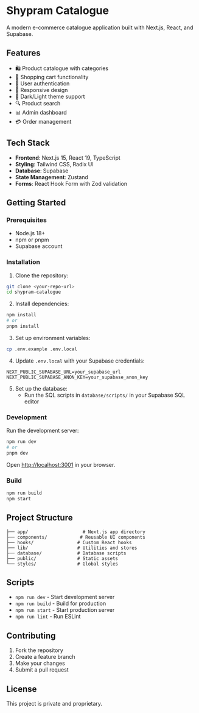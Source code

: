 # Shypram Catalogue

A modern e-commerce catalogue application built with Next.js, React, and Supabase.

## Features

- 🛍️ Product catalogue with categories
- 🛒 Shopping cart functionality
- 👤 User authentication
- 📱 Responsive design
- 🌙 Dark/Light theme support
- 🔍 Product search
- 📊 Admin dashboard
- 💳 Order management

## Tech Stack

- **Frontend**: Next.js 15, React 19, TypeScript
- **Styling**: Tailwind CSS, Radix UI
- **Database**: Supabase
- **State Management**: Zustand
- **Forms**: React Hook Form with Zod validation

## Getting Started

### Prerequisites

- Node.js 18+ 
- npm or pnpm
- Supabase account

### Installation

1. Clone the repository:
```bash
git clone <your-repo-url>
cd shypram-catalogue
```

2. Install dependencies:
```bash
npm install
# or
pnpm install
```

3. Set up environment variables:
```bash
cp .env.example .env.local
```

4. Update `.env.local` with your Supabase credentials:
```env
NEXT_PUBLIC_SUPABASE_URL=your_supabase_url
NEXT_PUBLIC_SUPABASE_ANON_KEY=your_supabase_anon_key
```

5. Set up the database:
   - Run the SQL scripts in `database/scripts/` in your Supabase SQL editor

### Development

Run the development server:

```bash
npm run dev
# or
pnpm dev
```

Open [http://localhost:3001](http://localhost:3001) in your browser.

### Build

```bash
npm run build
npm start
```

## Project Structure

```
├── app/                    # Next.js app directory
├── components/            # Reusable UI components
├── hooks/                # Custom React hooks
├── lib/                  # Utilities and stores
├── database/             # Database scripts
├── public/               # Static assets
└── styles/               # Global styles
```

## Scripts

- `npm run dev` - Start development server
- `npm run build` - Build for production
- `npm run start` - Start production server
- `npm run lint` - Run ESLint

## Contributing

1. Fork the repository
2. Create a feature branch
3. Make your changes
4. Submit a pull request

## License

This project is private and proprietary.